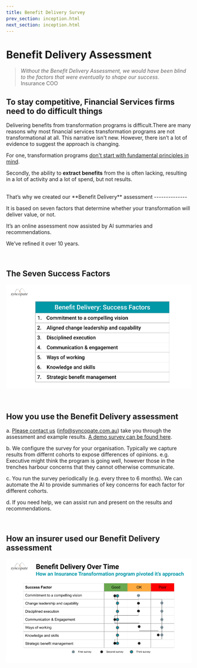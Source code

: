 ```yaml
---
title: Benefit Delivery Survey
prev_section: inception.html
next_section: inception.html
---
```


Benefit Delivery Assessment
==============

> *Without the Benefit Delivery Assessment, we would have been blind to the factors that were eventually to shape our success*.
> <br> Insurance COO

To stay competitive, Financial Services firms need to do **difficult things**
--------------

Delivering benefits from transformation programs is difficult.There are many reasons why most financial services transformation programs are not transformational at all. This narrative isn't new. However, there isn’t a lot of evidence to suggest the approach is changing.

For one, transformation programs [don't start with fundamental principles in mind](https://www.linkedin.com/pulse/reasons-your-transformation-isnt-forde-smith%3FtrackingId=7SfokilfSQylWFCFnlrBeg%253D%253D/?trackingId=7SfokilfSQylWFCFnlrBeg%3D%3D). 

Secondly, the ability to **extract benefits** from the is often lacking, resulting in a lot of activity and a lot of spend, but not results. 


<br>
That’s why we created our **Benefit Delivery** assessment
--------------

It is based on seven factors that determine whether your transformation will deliver value, or not. 

It’s an online assessment now assisted by AI summaries and recommendations.

We’ve refined it over 10 years.


<br>

The Seven **Success Factors**
--------------

![Benefit Delivery Success Factors](/assets/BenefitDelivery-SF.png "Benefit Delivery Success Factors")

<br>

How you use the **Benefit Delivery** assessment
--------------


a. [Please contact us](mailto:info@syncopate.com.au) (info@syncopate.com.au) take you through the assessment and example results. [A demo survey can be found here](https://www.surveymonkey.com/r/HFK2RTZ).

b. We configure the survey for your organisation. Typically we capture results from differnt cohorts to expose differences of opinions. e.g. Executive might think the program is going well, however those in the trenches harbour concerns that they cannot otherwise communicate. 

c. You run the survey periodically (e.g. every three to 6 months). We can automate the AI to provide summaries of key concerns for each factor for different cohorts. 

d. If you need help, we can assist run and present on the results and recommendations.

<br>

How an insurer used our **Benefit Delivery** assessment
--------------


![Benefit Delivery Success Example Survey Outputs](/assets/BenefitDelivery-Survey.png "Benefit Delivery Example Survey Outputs")







